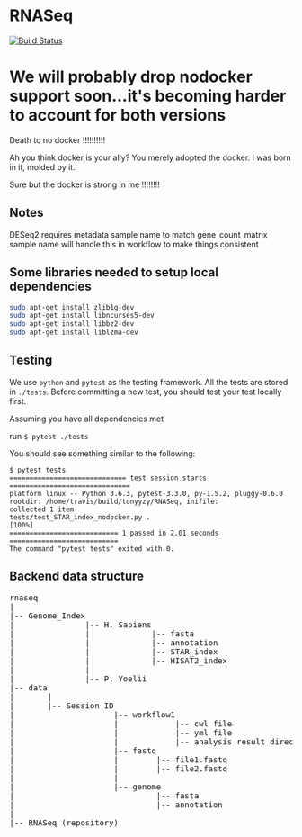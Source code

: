 # RNASeq

[![Build Status](https://travis-ci.com/tonyyzy/RNASeq.svg?token=5Fwptxoz1iaezXoMzRSd&branch=master)](https://travis-ci.com/tonyyzy/RNASeq)

# We will probably drop nodocker support soon...it's becoming harder to account for both versions
Death to no docker !!!!!!!!!!

Ah you think docker is your ally? You merely adopted the docker. I was born in it, molded by it.

Sure but the docker is strong in me !!!!!!!!

## Notes
DESeq2 requires metadata sample name to match gene_count_matrix sample name
will handle this in workflow to make things consistent

## Some libraries needed to setup local dependencies
```bash
sudo apt-get install zlib1g-dev
sudo apt-get install libncurses5-dev
sudo apt-get install libbz2-dev
sudo apt-get install liblzma-dev
```

## Testing

We use `python` and `pytest` as the testing framework. All the tests are stored in `./tests`. Before committing a new test, you should test your test locally first.

Assuming you have all dependencies met

run `$ pytest ./tests`

You should see something similar to the following:

```
$ pytest tests
============================= test session starts ==============================
platform linux -- Python 3.6.3, pytest-3.3.0, py-1.5.2, pluggy-0.6.0
rootdir: /home/travis/build/tonyyzy/RNASeq, inifile:
collected 1 item
tests/test_STAR_index_nodocker.py .                                      [100%]
=========================== 1 passed in 2.01 seconds ===========================
The command "pytest tests" exited with 0.
```
## Backend data structure  
<pre>
rnaseq  
|  
|-- Genome_Index  
|               |-- H. Sapiens  
|               |             |-- fasta  
|               |             |-- annotation  
|               |             |-- STAR_index  
|               |             |-- HISAT2_index  
|               |              
|               |-- P. Yoelii  
|-- data  
|       |  
|       |-- Session ID  
|                     |-- workflow1  
|                     |            |-- cwl file  
|                     |            |-- yml file
|                     |            |-- analysis result directories
|                     |-- fastq  
|                     |        |-- file1.fastq  
|                     |        |-- file2.fastq  
|                     |  
|                     |-- genome  
|                              |-- fasta  
|                              |-- annotation  
|  
|-- RNASeq (repository)  
</pre>
